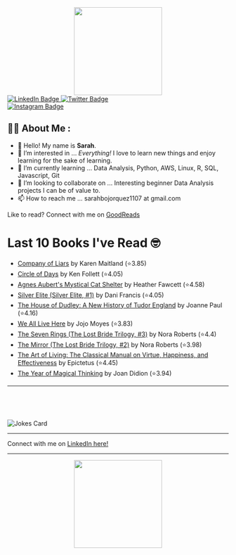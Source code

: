 
<div id="header" align="center">
  <img src="https://media.giphy.com/media/h8mSIeTWzDFooj3hgT/giphy.gif" width="200"/>
</div>

<div id="badges">
  <a href="https://www.linkedin.com/in/sarahjbojorquez/">
    <img src="https://img.shields.io/badge/LinkedIn-blue?style=for-the-badge&logo=linkedin&logoColor=white" alt="LinkedIn Badge"/>
  </a>

  <a href="https://twitter.com/Sarahjbojorquez">
    <img src="https://img.shields.io/badge/Twitter-green?style=for-the-badge&logo=twitter&logoColor=white" alt="Twitter Badge"/>
  </a>
</div>

 <a href="https://www.instagram.com/sarahjbojorquez/">
    <img src="https://img.shields.io/badge/Instagram-blueviolet?style=for-the-badge&logo=Instagram&logoColor=white" alt="Instagram Badge"/>
  </a>
<div></div>
<div></div>

## :woman_technologist: About Me :

- 👋 Hello!  My name is **Sarah**.
- 👀 I’m interested in ... *Everything!* I love to learn new things and enjoy learning for the sake of learning.
- 🌱 I’m currently learning ... Data Analysis, Python, AWS, Linux, R, SQL, Javascript, Git
- 💞️ I’m looking to collaborate on ... Interesting beginner Data Analysis projects I can be of value to.
- 📫 How to reach me ... sarahbojorquez1107 at gmail.com

Like to read? Connect with me on <a href="https://www.goodreads.com/user/show/97230998-sarah-bojorquez-lopez">GoodReads</a>
<div></div>
<div></div>

# Last 10 Books I've Read 🤓
<!-- GOODREADS-LIST:START -->
- [Company of Liars](https://www.goodreads.com/review/show/7946699395?utm_medium=api&utm_source=rss) by Karen Maitland (⭐️3.85)
- [Circle of Days](https://www.goodreads.com/review/show/7443962148?utm_medium=api&utm_source=rss) by Ken Follett (⭐️4.05)
- [Agnes Aubert's Mystical Cat Shelter](https://www.goodreads.com/review/show/7940532379?utm_medium=api&utm_source=rss) by Heather Fawcett (⭐️4.58)
- [Silver Elite (Silver Elite, #1)](https://www.goodreads.com/review/show/7938511242?utm_medium=api&utm_source=rss) by Dani Francis (⭐️4.05)
- [The House of Dudley: A New History of Tudor England](https://www.goodreads.com/review/show/7899287487?utm_medium=api&utm_source=rss) by Joanne Paul (⭐️4.16)
- [We All Live Here](https://www.goodreads.com/review/show/7170278362?utm_medium=api&utm_source=rss) by Jojo Moyes (⭐️3.83)
- [The Seven Rings (The Lost Bride Trilogy, #3)](https://www.goodreads.com/review/show/7936476451?utm_medium=api&utm_source=rss) by Nora Roberts (⭐️4.4)
- [The Mirror (The Lost Bride Trilogy, #2)](https://www.goodreads.com/review/show/7936476211?utm_medium=api&utm_source=rss) by Nora Roberts (⭐️3.98)
- [The Art of Living: The Classical Manual on Virtue, Happiness, and Effectiveness](https://www.goodreads.com/review/show/7925513477?utm_medium=api&utm_source=rss) by Epictetus (⭐️4.45)
- [The Year of Magical Thinking](https://www.goodreads.com/review/show/7917219903?utm_medium=api&utm_source=rss) by Joan Didion (⭐️3.94)
<!-- GOODREADS-LIST:END -->

---

<p>&nbsp;</p>
<p>&nbsp;</p>

<img src="https://readme-jokes.vercel.app/api?hideBorder&theme=cobalt&qColor=%23944bcc&aColor=%23bbdb51" alt="Jokes Card" />
<div></div>
<div></div>

---

Connect with me on [LinkedIn here!](https://www.linkedin.com/in/sarahjbojorquez/)


---

<div align="center">
  <img src="https://media.giphy.com/media/dU6iSeuBBsN9OpTg5P/giphy.gif" width="200"/>
</div>
